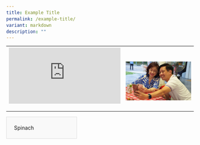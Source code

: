 ```yaml
---
title: Example Title
permalink: /example-title/
variant: markdown
description: ""
---
```

<table style="minWidth: 50px">
<colgroup>
<col>
<col>
</colgroup>
<tbody>
<tr>
<th rowspan="1" colspan="1">
<div class="iframe-wrapper">
<iframe style="border:0" allowfullscreen="true" frameborder="0" src="https://www.google.com/maps/embed/v1/place?q=place_id:ChIJ8zLPY8cZ2jEROE-GeGiS7GQ&amp;key=AIzaSyBvDiThTlBoUiIw2vrQBlvwbtQbtRA5BdQ"></iframe>
</div>
<p></p>
</th>
<th rowspan="1" colspan="1">
<p></p>
<div class="isomer-image-wrapper">
<img style="width: 100%" height="auto" width="100%" alt="" src="/images/Capture45.jpg">
</div>
	</th>
</tr>
</tbody>
</table>
  <div style="width: calc(33.333% - 20px);
      padding: 20px;
      background-color: #f9f9f9;
      border: 1px solid #ddd;" class="vegetable">
    Spinach
  </div>
